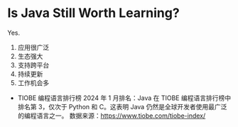 # Is Java Still Worth Learning?
Yes.
1. 应用很广泛
2. 生态强大
3. 支持跨平台
4. 持续更新
5. 工作机会多

- TIOBE 编程语言排行榜
2024 年 1 月排名：Java 在 TIOBE 编程语言排行榜中排名第 3，仅次于 Python 和 C。这表明 Java 仍然是全球开发者使用最广泛的编程语言之一。
数据来源：https://www.tiobe.com/tiobe-index/